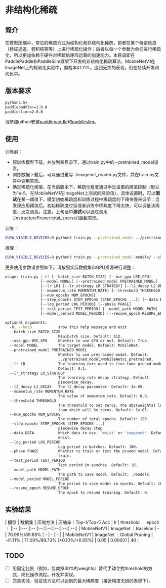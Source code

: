# 非结构化稀疏

## 简介

在模型压缩中，常见的稀疏方式为结构化和非结构化稀疏，前者在某个特定维度（特征通道、卷积核等等）上进行稀疏化操作；后者以每一个参数为单元进行稀疏化，所以更加依赖于硬件对稀疏后矩阵运算的加速能力。本目录即在PaddlePaddle和PaddleSlim框架下开发的非结构化稀疏算法，MobileNetV1在ImageNet上的稀疏化实验中，剪裁率41.11%，达到无损的表现，仍在持续开发和优化中。

## 版本要求
```bash
python3.5+
paddlepaddle>=2.0.0
paddleslim>=2.0.0
```

请参照github安装[paddlepaddle](https://github.com/PaddlePaddle/Paddle)和[paddleslim](https://github.com/PaddlePaddle/PaddleSlim)。

## 使用

训练前：
- 预训练模型下载，并放到某目录下，通过train.py中的--pretrained_model设置。
- 训练数据下载后，可以通过重写../imagenet_reader.py文件，并在train.py文件中调用实现。
- 确定稀疏化阈值，在当前版本下，稀疏化程度通过手动设置的阈值控制（默认为1e-5，在MobileNetV1在ImageNet上测试的经验值）。具体设置时，可以**测试**在某一阈值下，模型初始稀疏度和训练过程中稀疏度的下降快慢来调节：当发现应用阈值后，初始稀疏度过低或者训练中稀疏度下降太快，可以调低该阈值，反之调高。注意，上句话中**测试**可以通过调用UnstructurePruner.total_sparse()函数实现。

训练：
```bash
CUDA_VISIBLE_DEVICES=0 python3 train.py --pretrained_model ../pretrained_model/MobileNetV1_pretrained/ --data imagenet --lr 0.05
```

推理：
```bash
CUDA_VISIBLE_DEVICES=0 python3 train.py --pretrained_model models/ --phase test --data imagenet
```

更多使用参数请参照如下，请按照实际数据集和GPU资源进行调整：
```bash
usage: train.py [-h] [--batch_size BATCH_SIZE] [--use_gpu USE_GPU]
                [--model MODEL] [--pretrained_model PRETRAINED_MODEL]
                [--lr LR] [--lr_strategy LR_STRATEGY] [--l2_decay L2_DECAY]
                [--momentum_rate MOMENTUM_RATE] [--threshold THRESHOLD]
                [--num_epochs NUM_EPOCHS]
                [--step_epochs STEP_EPOCHS [STEP_EPOCHS ...]] [--data DATA]
                [--log_period LOG_PERIOD] [--phase PHASE]
                [--test_period TEST_PERIOD] [--model_path MODEL_PATH]
                [--model_period MODEL_PERIOD] [--resume_epoch RESUME_EPOCH]

optional arguments:
  -h, --help            show this help message and exit
  --batch_size BATCH_SIZE
                        Minibatch size. Default: 512.
  --use_gpu USE_GPU     Whether to use GPU or not. Default: True.
  --model MODEL         The target model. Default: MobileNet.
  --pretrained_model PRETRAINED_MODEL
                        Whether to use pretrained model. Default:
                        ../pretrained_model/MobileNetV1_pretrained.
  --lr LR               The learning rate used to fine-tune pruned model.
                        Default: 0.1.
  --lr_strategy LR_STRATEGY
                        The learning rate decay strategy. Default:
                        piecewise_decay.
  --l2_decay L2_DECAY   The l2_decay parameter. Default: 3e-05.
  --momentum_rate MOMENTUM_RATE
                        The value of momentum_rate. Default: 0.9.
  --threshold THRESHOLD
                        The threshold to set zeros, the abs(weights) lower
                        than which will be zeros. Default: 1e-05.
  --num_epochs NUM_EPOCHS
                        The number of total epochs. Default: 120.
  --step_epochs STEP_EPOCHS [STEP_EPOCHS ...]
                        piecewise decay step
  --data DATA           Which data to use. 'mnist' or 'imagenet'. Default:
                        mnist.
  --log_period LOG_PERIOD
                        Log period in batches. Default: 100.
  --phase PHASE         Whether to train or test the pruned model. Default:
                        train.
  --test_period TEST_PERIOD
                        Test period in epoches. Default: 10.
  --model_path MODEL_PATH
                        The path to save model. Default: ./models.
  --model_period MODEL_PERIOD
                        The period to save model in epochs. Default: 10.
  --resume_epoch RESUME_EPOCH
                        The epoch to resume training. Default: 0.
```

## 实验结果

| 模型 | 数据集 | 压缩方法 | 压缩率｜Top-1/Top-5 Acc | lr | threshold ｜ epoch ｜
|:--:|:---:|:--:|:--:|:--:|:--:|:--:|:--:|
| MobileNetV1 | ImageNet ｜Baseline | - | 70.99%/89.68% | - | - | - |
| MobileNetV1 | ImageNet ｜Global Pruning | -41.11% | 71.09%/89.73% (+0.10%/+0.05%) | 0.05 | 0.00001 | 40 |

## TODO

- [ ] 用固定比例（例如，剪裁掉30%的weights）替代手动寻找threshold的方式，简化操作流程。开发并实现。
- [ ] 完善实验，验证该方法可以达到的最大稀疏度（接近精度无损的表现下）。
